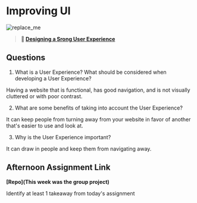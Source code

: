 # Improving UI

![replace_me](https://codeworks.blob.core.windows.net/public/assets/img/illustrations/placeholder.svg)

> **📖 [Designing a Srong User Experience](https://codeworksacademy.com/fs-student-guide/resources/wk7/03-Creating-Good-UX)**

## Questions

1. What is a User Experience? What should be considered when developing a User Experience?

Having a website that is functional, has good navigation, and is not visually cluttered or with poor contrast.

2. What are some benefits of taking into account the User Experience?

It can keep people from turning away from your website in favor of another that's easier to use and look at.

3. Why is the User Experience important?

It can draw in people and keep them from navigating away.

## Afternoon Assignment Link

**[Repo](This week was the group project)**

Identify at least 1 takeaway from today's assignment
